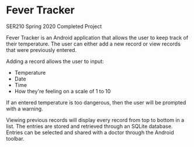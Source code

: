# Fever Tracker
SER210 Spring 2020 Completed Project

Fever Tracker is an Android application that allows the user to keep track of their temperature.
The user can either add a new record or view records that were previously entered.

Adding a record allows the user to input:
- Temperature 
- Date
- Time 
- How they're feeling on a scale of 1 to 10

If an entered temperature is too dangerous, then the user will be prompted with a warning.

Viewing previous records will display every record from top to bottom in a list. The entries are stored and retrieved
through an SQLite database. Entries can be selected and shared with a doctor through the Android toolbar.
